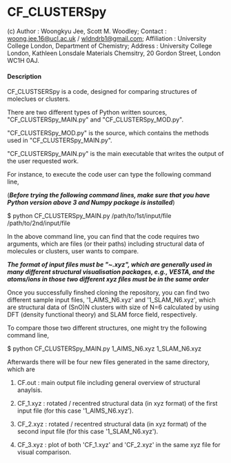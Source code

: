 # CF_CLUSTERSpy

 (c) Author  :  Woongkyu Jee, Scott M. Woodley;
 Contact     :  woong.jee.16@ucl.ac.uk / wldndrb1@gmail.com;
 Affiliation :  University College London, Department of Chemistry;
 Address     :  University College London, Kathleen Lonsdale Materials Chemsitry, 20 Gordon Street, London WC1H 0AJ.
 

#### Description
  
CF_CLUSTSERSpy is a code, designed for comparing structures of moleclues or clusters.

There are two different types of Python written sources, "CF_CLUSTERSpy_MAIN.py" and "CF_CLUSTERSpy_MOD.py".

"CF_CLUSTERSpy_MOD.py" is the source, which contains the methods used in "CF_CLUSTERSpy_MAIN.py".

"CF_CLUSTERSpy_MAIN.py" is the main executable that writes the output of the user requested work.

For instance, to execute the code user can type the following command line,

(***Before trying the following command lines, make sure that you have Python version above 3 and Numpy package is installed***)

$ python CF_CLUSTERSpy_MAIN.py   /path/to/1st/input/file   /path/to/2nd/input/file

In the above command line, you can find that the code requires two arguments, which are files (or their paths) including structural data of molecules or clusters, user wants to compare.

***The format of input files must be "~.xyz", which are generally used in many different structural visualisation packages, e.g., VESTA,
and the atoms/ions in those two different xyz files must be in the same order***

Once you successfully finshed cloning the repository, you can find two different sample input files, '1_AIMS_N6.xyz' and '1_SLAM_N6.xyz',
which are structural data of (SnO)N clusters with size of N=6 calculated by using DFT (density functional theory) and SLAM force field, respectively.

To compare those two different structures, one might try the following command line,

$ python CF_CLUSTERSpy_MAIN.py 1_AIMS_N6.xyz 1_SLAM_N6.xyz 

Afterwards there will be four new files generated in the same directory, which are 

1. CF.out      : main output file including general overview of structural anaylsis.

2. CF_1.xyz    : rotated / recentred structural data (in xyz format) of the first input file (for this case '1_AIMS_N6.xyz').

3. CF_2.xyz    : rotated / recentred structural data (in xyz format) of the second input file (for this case '1_SLAM_N6.xyz').

4. CF_3.xyz    : plot of both 'CF_1.xyz' and 'CF_2.xyz' in the same xyz file for visual comparison.
